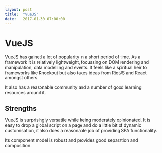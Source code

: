 ```yaml
---
layout: post
title:  "VueJS"
date:   2017-01-30 07:00:00
---
```

# VueJS

VueJS has gained a lot of popularity in a short period of time. As a framework it is relatively lightweight, focussing on DOM rendering and manipulation, data modelling and events. It feels like a spiritual heir to frameworks like Knockout but also takes ideas from RiotJS and React amongst others.

It also has a reasonable community and a number of good learning resources around it.

## Strengths

VueJS is surprisingly versatile while being moderately opinionated. It is easy to drop a global script on a page and do a little bit of dynamic customisation, it also does a reasonable job of providing SPA functionality.

Its component model is robust and provides good separation and composition.
